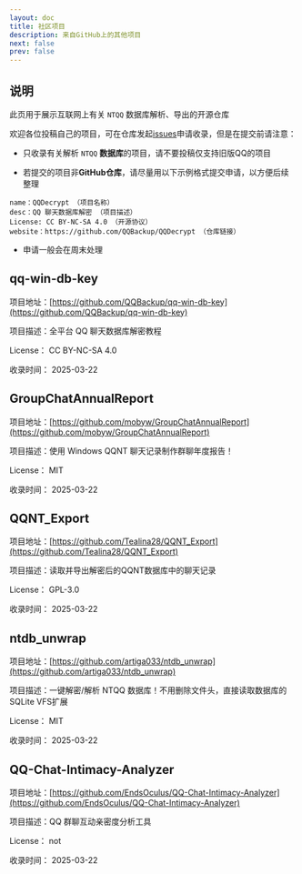 ```yaml
---
layout: doc
title: 社区项目
description: 来自GitHub上的其他项目
next: false 
prev: false
---
```


## 说明

此页用于展示互联网上有关 `NTQQ` 数据库解析、导出的开源仓库

欢迎各位投稿自己的项目，可在仓库发起[issues](https://github.com/QQBackup/QQDecrypt/issues/new/choose)申请收录，但是在提交前请注意：

- 只收录有关解析 `NTQQ` **数据库**的项目，请不要投稿仅支持旧版QQ的项目

- 若提交的项目非**GitHub仓库**，请尽量用以下示例格式提交申请，以方便后续整理
```plaintext
name：QQDecrypt （项目名称）
desc：QQ 聊天数据库解密 （项目描述）
License: CC BY-NC-SA 4.0 （开源协议）
website：https://github.com/QQBackup/QQDecrypt （仓库链接）
```

- 申请一般会在周末处理

## qq-win-db-key

项目地址：[https://github.com/QQBackup/qq-win-db-key](https://github.com/QQBackup/qq-win-db-key)

项目描述：全平台 QQ 聊天数据库解密教程

License： CC BY-NC-SA 4.0

收录时间： 2025-03-22

## GroupChatAnnualReport

项目地址：[https://github.com/mobyw/GroupChatAnnualReport](https://github.com/mobyw/GroupChatAnnualReport)


项目描述：使用 Windows QQNT 聊天记录制作群聊年度报告！

License： MIT

收录时间： 2025-03-22

## QQNT_Export

项目地址：[https://github.com/Tealina28/QQNT_Export](https://github.com/Tealina28/QQNT_Export)

项目描述：读取并导出解密后的QQNT数据库中的聊天记录

License： GPL-3.0

收录时间： 2025-03-22

## ntdb_unwrap

项目地址：[https://github.com/artiga033/ntdb_unwrap](https://github.com/artiga033/ntdb_unwrap)

项目描述：一键解密/解析 NTQQ 数据库！不用删除文件头，直接读取数据库的SQLite VFS扩展

License： MIT

收录时间： 2025-03-22

## QQ-Chat-Intimacy-Analyzer

项目地址：[https://github.com/EndsOculus/QQ-Chat-Intimacy-Analyzer](https://github.com/EndsOculus/QQ-Chat-Intimacy-Analyzer)

项目描述：QQ 群聊互动亲密度分析工具

License： not

收录时间： 2025-03-22